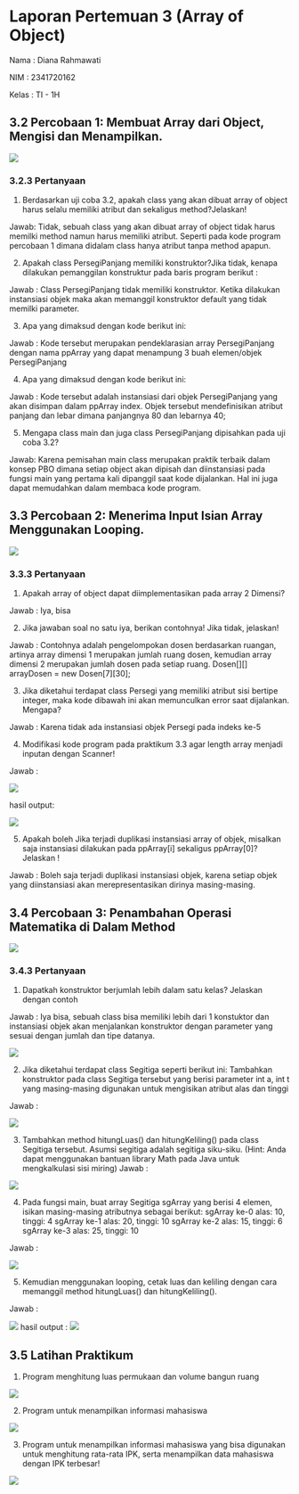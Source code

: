 # Laporan Pertemuan 3 (Array of Object)

Nama : Diana Rahmawati

NIM : 2341720162

Kelas : TI - 1H

## 3.2 Percobaan 1: Membuat Array dari Object, Mengisi dan Menampilkan.

<img src="percobaan_1.png">

### 3.2.3 Pertanyaan
1. Berdasarkan uji coba 3.2, apakah class yang akan dibuat array of object harus selalu memiliki atribut dan sekaligus method?Jelaskan!

Jawab: Tidak, sebuah class yang akan dibuat array of object tidak harus memilki method namun harus memiliki atribut. Seperti pada kode program percobaan 1 dimana didalam class hanya atribut tanpa method apapun.
 
2. Apakah class PersegiPanjang memiliki konstruktor?Jika tidak, kenapa dilakukan pemanggilan 
konstruktur pada baris program berikut :

Jawab : Class PersegiPanjang tidak memiliki konstruktor. Ketika dilakukan instansiasi objek maka akan memanggil konstruktor default yang tidak memilki parameter. 
 
3. Apa yang dimaksud dengan kode berikut ini:

Jawab : Kode tersebut merupakan pendeklarasian array PersegiPanjang dengan nama ppArray yang dapat menampung 3 buah elemen/objek PersegiPanjang
 
4. Apa yang dimaksud dengan kode berikut ini:

Jawab : Kode tersebut adalah instansiasi dari objek PersegiPanjang yang akan disimpan dalam ppArray index. Objek tersebut mendefinisikan atribut panjang dan lebar dimana panjangnya 80 dan lebarnya 40;
 
5. Mengapa class main dan juga class PersegiPanjang dipisahkan pada uji coba 3.2?

Jawab: Karena pemisahan main class merupakan praktik terbaik dalam konsep PBO dimana setiap object akan dipisah dan diinstansiasi pada fungsi main yang pertama kali dipanggil saat kode dijalankan. Hal ini juga dapat memudahkan dalam membaca kode program. 

## 3.3 Percobaan 2: Menerima Input Isian Array Menggunakan Looping.

<img src="percobaan_2.png">

### 3.3.3 Pertanyaan 

1. Apakah array of object dapat diimplementasikan pada array 2 Dimensi?

Jawab : Iya, bisa
 
2. Jika jawaban soal no satu iya, berikan contohnya! Jika tidak, jelaskan!

Jawab : Contohnya adalah pengelompokan dosen berdasarkan ruangan, artinya array dimensi 1 merupakan jumlah ruang dosen, kemudian array dimensi 2 merupakan jumlah dosen pada setiap ruang.
    Dosen[][] arrayDosen = new Dosen[7][30];
 
3. Jika diketahui terdapat class Persegi yang memiliki atribut sisi bertipe integer, maka kode 
dibawah ini akan memunculkan error saat dijalankan. Mengapa?

Jawab : Karena tidak ada instansiasi objek Persegi pada indeks ke-5
 
4. Modifikasi kode program pada praktikum 3.3 agar length array menjadi inputan dengan Scanner!

Jawab : 

<img src="modif_inputan.png">

hasil output:

<img src="hasil_modif_inputan.png">
 
5. Apakah boleh Jika terjadi duplikasi instansiasi array of objek, misalkan saja instansiasi dilakukan 
pada ppArray[i] sekaligus ppArray[0]?Jelaskan !

Jawab : Boleh saja terjadi duplikasi instansiasi objek, karena setiap objek yang diinstansiasi akan merepresentasikan dirinya masing-masing.


## 3.4 Percobaan 3: Penambahan Operasi Matematika di Dalam Method 

<img src="percobaan_3.png">

### 3.4.3 Pertanyaan

1. Dapatkah konstruktor berjumlah lebih dalam satu kelas? Jelaskan dengan contoh

Jawab : Iya bisa, sebuah class bisa memiliki lebih dari 1 konstuktor dan instansiasi objek akan menjalankan konstruktor dengan parameter yang sesuai dengan jumlah dan tipe datanya. 

<img src="soal1_4.png">

2. Jika diketahui terdapat class Segitiga seperti berikut ini:
Tambahkan konstruktor pada class Segitiga tersebut yang berisi parameter int a, int t yang masing-masing digunakan untuk mengisikan atribut alas dan tinggi

Jawab :

<img src="konstruktor_segitiga.png">

3. Tambahkan method hitungLuas() dan hitungKeliling() pada class Segitiga tersebut. Asumsi segitiga adalah segitiga siku-siku. (Hint: Anda dapat menggunakan bantuan library Math pada Java untuk mengkalkulasi sisi miring)
Jawab : 
<img src="method_segitiga.png">

4. Pada fungsi main, buat array Segitiga sgArray yang berisi 4 elemen, isikan masing-masing atributnya sebagai berikut:
sgArray ke-0 alas: 10, tinggi: 4
sgArray ke-1 alas: 20, tinggi: 10
sgArray ke-2 alas: 15, tinggi: 6
sgArray ke-3 alas: 25, tinggi: 10

Jawab :

<img src="isi_Array_segitiga.png">

5. Kemudian menggunakan looping, cetak luas dan keliling dengan cara memanggil method hitungLuas() dan hitungKeliling().

Jawab :

<img src="perulangan_segitiga.png">
    hasil output :
<img src="output_segitiga.png">


## 3.5 Latihan Praktikum

1. Program menghitung luas permukaan dan volume bangun ruang

<img src="latprak1.png">

2. Program untuk menampilkan informasi mahasiswa

<img src="latprak1.png">

3. Program untuk menampilkan informasi mahasiswa yang bisa digunakan untuk menghitung rata-rata IPK, serta menampilkan data mahasiswa dengan IPK terbesar!

<img src="latprak1.png">